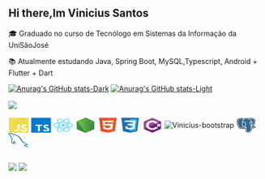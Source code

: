 ## Hi there,Im Vinicius Santos

🎓 Graduado no curso de Tecnólogo em Sistemas da Informação da UniSãoJosé

📚 Atualmente estudando Java, Spring Boot, MySQL,Typescript, Android + Flutter + Dart

[![Anurag's GitHub stats-Dark](https://github-readme-stats.vercel.app/api?username=viniciudev30&show_icons=true&theme=dark#gh-dark-mode-only)](https://github.com/viniciudev30/github-readme-stats#gh-dark-mode-only)
[![Anurag's GitHub stats-Light](https://github-readme-stats.vercel.app/api?username=viniciudev30&show_icons=true&theme=default#gh-light-mode-only)](https://github.com/viniciudev30/github-readme-stats#gh-light-mode-only)

<a href="https://github.com/viniciudev30/convoychat">
  <img height=200 align="center" src="https://github-readme-stats.vercel.app/api/top-langs?username=viniciudev30&layout=compact&langs_count=8&card_width=320" />
</a>

<div style="display: inline_block"><br>
  <img align="center" alt="Vinicius-Js" height="30" width="40" src="https://raw.githubusercontent.com/devicons/devicon/master/icons/javascript/javascript-plain.svg">
  <img align="center" alt="Vinicius-Ts" height="30" width="40" src="https://raw.githubusercontent.com/devicons/devicon/master/icons/typescript/typescript-plain.svg">
  <img align="center" alt="Vinicius-React_Native" height="30" width="40" src="https://github.com/devicons/devicon/blob/master/icons/react/react-original.svg">
  <img align="center" alt="Vinicius-Node" height="30" width="40" src="https://raw.githubusercontent.com/devicons/devicon/master/icons/nodejs/nodejs-original.svg">
  <img align="center" alt="Vinicius-HTML" height="30" width="40" src="https://raw.githubusercontent.com/devicons/devicon/master/icons/html5/html5-original.svg">
  <img align="center" alt="Vinicius-CSS" height="30" width="40" src="https://raw.githubusercontent.com/devicons/devicon/master/icons/css3/css3-original.svg">
  <img align="center" alt="Java" height="30" width="40" src="https://raw.githubusercontent.com/devicons/devicon/master/icons/csharp/csharp-original.svg">
  <img align="center" alt="Vinicius-bootstrap" height="30" width="40" src="https://cdn.jsdelivr.net/gh/devicons/devicon/icons/bootstrap/bootstrap-original.svg">
  <img align="center" alt="Vinicius-Postgres" height="30" width="40" src="https://github.com/devicons/devicon/blob/master/icons/postgresql/postgresql-original.svg">
  <img align="center" alt="Vinicius-MySQL" height="30" width="40" src="https://github.com/devicons/devicon/blob/master/icons/mysql/mysql-original.svg">
  
</div>
  
  ##
 
<div> 
  <a href = "viniciusanderlin@gmail.com"><img src="https://img.shields.io/badge/-Gmail-%23333?style=for-the-badge&logo=gmail&logoColor=white" target="_blank"></a>
  <a href="https://www.linkedin.com/in/vinicius-santos-dev30/" target="_blank"><img src="https://img.shields.io/badge/-LinkedIn-%230077B5?style=for-the-badge&logo=linkedin&logoColor=white" target="_blank"></a> 

</div>

